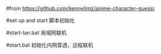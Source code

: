 #from https://github.com/kennylimz/anime-character-guessr

#set up and start 脚本初始化

#start-lan.bat 局域网联机

#start.bat 初始化内网穿透，远程联机


